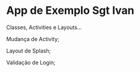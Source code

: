 # App de Exemplo Sgt Ivan

  Classes, Activities e Layouts...
  
  Mudança de Activity;
  
  Layout de Splash;
  
  Validação de Login;
